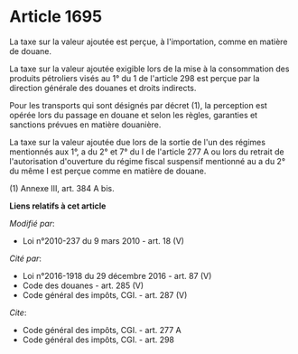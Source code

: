 # Article 1695

La taxe sur la valeur ajoutée est perçue, à l'importation, comme en matière de douane. 

La taxe sur la valeur ajoutée exigible lors de la mise à la consommation des produits pétroliers visés au 1° du 1 de
l'article 298 est perçue par la direction générale des douanes et droits indirects. 

Pour les transports qui sont désignés par décret (1), la perception est opérée lors du passage en douane et selon les règles,
garanties et sanctions prévues en matière douanière. 

La taxe sur la valeur ajoutée due lors de la sortie de l'un des régimes mentionnés aux 1°, a du 2° et 7° du I de l'article
277 A ou lors du retrait de l'autorisation d'ouverture du régime fiscal suspensif mentionné au a du 2° du même I est perçue
comme en matière de douane. 

(1) Annexe III, art. 384 A bis.

**Liens relatifs à cet article**

_Modifié par_:

  - Loi n°2010-237 du 9 mars 2010 - art. 18 (V)

_Cité par_:

  - Loi n°2016-1918 du 29 décembre 2016 - art. 87 (V)
  - Code des douanes - art. 285 (V)
  - Code général des impôts, CGI. - art. 287 (V)

_Cite_:

  - Code général des impôts, CGI. - art. 277 A
  - Code général des impôts, CGI. - art. 298
